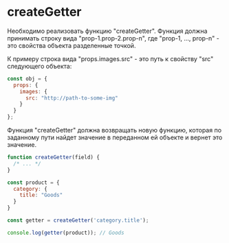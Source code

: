 # createGetter

Необходимо реализовать функцию "createGetter". Функция должна принимать строку вида
"prop-1.prop-2.prop-n", где "prop-1, ..., prop-n" - это свойства объекта разделенные точкой.

К примеру строка вида "props.images.src" - это путь к свойству "src" следующего объекта:

```javascript
const obj = {
  props: {
    images: {
      src: "http://path-to-some-img"
    }
  }
};
```

Функция "createGetter" должна возвращать новую функцию, которая по заданному пути
найдет значение в переданном ей объекте и вернет это значение.

```javascript
function createGetter(field) {
  /* ... */
}

const product = {
  category: {
    title: "Goods"
  }
}

const getter = createGetter('category.title');

console.log(getter(product)); // Goods
```
